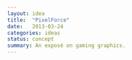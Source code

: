 ```yaml
---
layout: idea
title:  "PixelForce"
date:   2013-03-24
categories: ideas
status: concept
summary: An exposé on gaming graphics.
---
```

